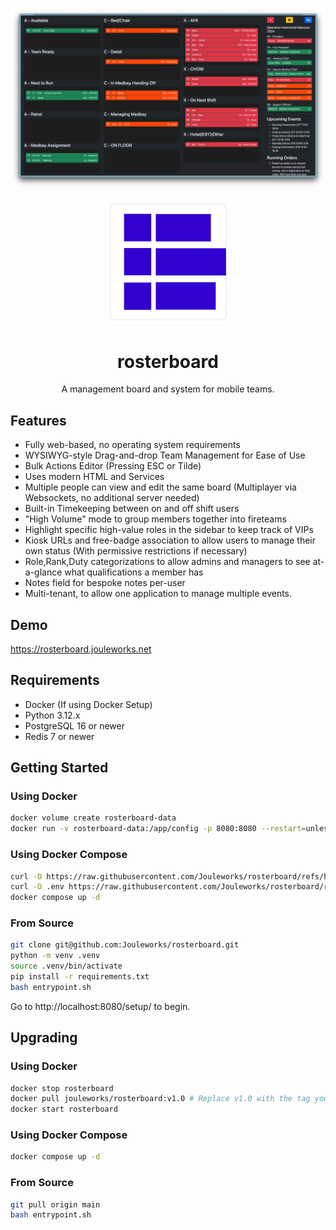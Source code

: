 ![basic example](./docs/images/1-example-operation.png)
<p align="center"><img width="200px" height="auto" src="./roster/static/assets/logo/rosterboard-logo.png"></p>
<h1 align="center">rosterboard</h1>
<p align="center">A management board and system for mobile teams.</p>

## Features
* Fully web-based, no operating system requirements
* WYSIWYG-style Drag-and-drop Team Management for Ease of Use
* Bulk Actions Editor (Pressing ESC or Tilde)
* Uses modern HTML and Services
* Multiple people can view and edit the same board (Multiplayer via Websockets, no additional server needed)
* Built-in Timekeeping between on and off shift users
* "High Volume" mode to group members together into fireteams
* Highlight specific high-value roles in the sidebar to keep track of VIPs
* Kiosk URLs and free-badge association to allow users to manage their own status (With permissive restrictions if necessary)
* Role,Rank,Duty categorizations to allow admins and managers to see at-a-glance what qualifications a member has
* Notes field for bespoke notes per-user
* Multi-tenant, to allow one application to manage multiple events.

## Demo
https://rosterboard.jouleworks.net 

## Requirements
* Docker (If using Docker Setup)
* Python 3.12.x
* PostgreSQL 16 or newer
* Redis 7 or newer

## Getting Started

### Using Docker
```bash
docker volume create rosterboard-data
docker run -v rosterboard-data:/app/config -p 8080:8080 --restart=unless-stopped --name rosterboard -d jouleworks/rosterboard:v1.0
```

### Using Docker Compose
```bash
curl -O https://raw.githubusercontent.com/Jouleworks/rosterboard/refs/heads/main/docker/production/docker-compose.yaml
curl -O .env https://raw.githubusercontent.com/Jouleworks/rosterboard/refs/heads/main/docker/production/.env.example # optional!
docker compose up -d 
```

### From Source
```bash
git clone git@github.com:Jouleworks/rosterboard.git
python -m venv .venv
source .venv/bin/activate
pip install -r requirements.txt
bash entrypoint.sh
```

Go to http://localhost:8080/setup/ to begin.

## Upgrading

### Using Docker
```bash
docker stop rosterboard
docker pull jouleworks/rosterboard:v1.0 # Replace v1.0 with the tag you want to upgrade to here. https://hub.docker.com/r/jouleworks/rosterboard/tags
docker start rosterboard
```

### Using Docker Compose
```bash
docker compose up -d
```

### From Source
```bash
git pull origin main
bash entrypoint.sh
```
